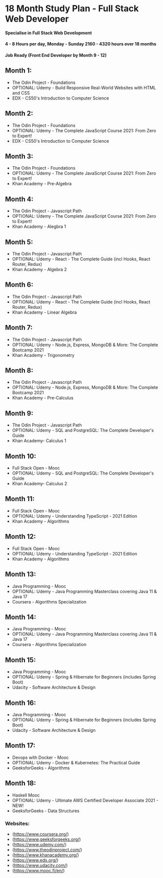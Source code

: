# 18 Month Study Plan - Full Stack Web Developer
#### Specialise in Full Stack Web Development
#### 4 - 8 Hours per day, Monday - Sunday 2160 - 4320 hours over 18 months
#### Job Ready (Front End Developer by Month 9 - 12)

## Month 1:
- The Odin Project - Foundations
- OPTIONAL: Udemy - Build Responsive Real-World Websites with HTML and CSS
- EDX - CS50's Introduction to Computer Science

## Month 2:
- The Odin Project - Foundations
- OPTIONAL: Udemy - The Complete JavaScript Course 2021: From Zero to Expert!
- EDX - CS50's Introduction to Computer Science

## Month 3:
- The Odin Project - Foundations
- OPTIONAL: Udemy - The Complete JavaScript Course 2021: From Zero to Expert!
- Khan Academy - Pre-Algebra

## Month 4:
- The Odin Project - Javascript Path
- OPTIONAL: Udemy - The Complete JavaScript Course 2021: From Zero to Expert!
- Khan Academy - Alegbra 1

## Month 5:
- The Odin Project - Javascript Path
- OPTIONAL: Udemy - React - The Complete Guide (incl Hooks, React Router, Redux)
- Khan Academy - Algebra 2

## Month 6:
- The Odin Project - Javascript Path
- OPTIONAL: Udemy - React - The Complete Guide (incl Hooks, React Router, Redux)
- Khan Academy - Linear Algebra

## Month 7:
- The Odin Project - Javascript Path
- OPTIONAL: Udemy - Node.js, Express, MongoDB & More: The Complete Bootcamp 2021
- Khan Academy - Trigonometry

## Month 8:
- The Odin Project - Javascript Path
- OPTIONAL: Udemy - Node.js, Express, MongoDB & More: The Complete Bootcamp 2021
- Khan Academy - Pre-Calculus

## Month 9:
- The Odin Project - Javascript Path
- OPTIONAL: Udemy - SQL and PostgreSQL: The Complete Developer's Guide
- Khan Academy- Calculus 1

## Month 10:
- Full Stack Open - Mooc
- OPTIONAL: Udemy - SQL and PostgreSQL: The Complete Developer's Guide
- Khan Academy- Calculus 2

## Month 11:
- Full Stack Open - Mooc
- OPTIONAL: Udemy - Understanding TypeScript - 2021 Edition
- Khan Academy - Algorithms

## Month 12:
- Full Stack Open - Mooc
- OPTIONAL: Udemy - Understanding TypeScript - 2021 Edition
- Khan Academy - Algorithms

## Month 13:
- Java Programming - Mooc
- OPTIONAL: Udemy - Java Programming Masterclass covering Java 11 & Java 17
- Coursera - Algorithms Specialization

## Month 14:
- Java Programming - Mooc
- OPTIONAL: Udemy - Java Programming Masterclass covering Java 11 & Java 17
- Coursera - Algorithms Specialization

## Month 15:
- Java Programming - Mooc
- OPTIONAL: Udemy - Spring & Hibernate for Beginners (includes Spring Boot)
- Udacity - Software Architecture & Design

## Month 16:
- Java Programming - Mooc
- OPTIONAL: Udemy - Spring & Hibernate for Beginners (includes Spring Boot)
- Udacity - Software Architecture & Design

## Month 17:
- Devops with Docker - Mooc
- OPTIONAL: Udemy - Docker & Kubernetes: The Practical Guide
- GeeksforGeeks - Algorithms

## Month 18:
- Haskell Mooc
- OPTIONAL: Udemy - Ultimate AWS Certified Developer Associate 2021 - NEW!
- GeeksforGeeks - Data Structures

### Websites:
- (https://www.coursera.org/)
- (https://www.geeksforgeeks.org/)
- (https://www.udemy.com/)
- (https://www.theodinproject.com/)
- (https://www.khanacademy.org/)
- (https://www.edx.org/)
- (https://www.udacity.com/)
- (https://www.mooc.fi/en/)


